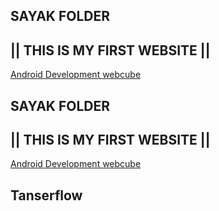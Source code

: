 ## SAYAK FOLDER
##   ||  THIS IS MY FIRST WEBSITE   || 

 [Android Development webcube](https://www.youtube.com/watch?v=HyU4vkZ2NB8&list=PLjVLYmrlmjGdDps6HAwOOVoAtBPAgIOXL)
## SAYAK FOLDER
##   ||  THIS IS MY FIRST WEBSITE   || 

 [Android Development webcube](https://www.youtube.com/watch?v=HyU4vkZ2NB8&list=PLjVLYmrlmjGdDps6HAwOOVoAtBPAgIOXL)
 ## Tanserflow
